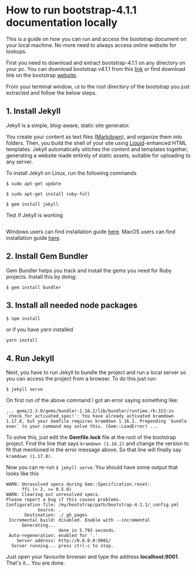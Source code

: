 # How to run bootstrap-4.1.1 documentation locally
This is a guide on how you can run and access the bootstrap document on your local machine. No more need to always access online website for lookups.
 
First you need to download and extract bootstrap-4.1.1 on any directory on your pc. You can download bootstrap v4.1.1 from this [link](https://github.com/twbs/bootstrap/archive/v4.1.1.zip) or find download link on the bootstrap [website](https://http://getbootstrap.com/). 

From your terminal window, ``cd`` to the root directory of the bootstrap you just extracted and follow the below steps.

## 1. Install Jekyll
Jekyll is a simple, blog-aware, static site generator.

You create your content as text files ([Markdown](https://daringfireball.net/projects/markdown/)), and organize them into folders. Then, you build the shell of your site using [Liquid](https://shopify.github.io/liquid/)-enhanced HTML templates. Jekyll automatically stitches the content and templates together, generating a website made entirely of static assets, suitable for uploading to any server.

To install Jekyll on Linux, run the following commands
```
$ sudo apt-get update
```
```
$ sudo apt-get install ruby-full
```
```
$ gem install jekyll
```

Test if Jekyll is working
```jekyll -v
```
Windows users can find installation guide [here](https://learn.cloudcannon.com/jekyll/install-jekyll-on-windows/).
MacOS users can find installation guide [here](https://learn.cloudcannon.com/jekyll/install-jekyll-on-os-x/).

## 2. Install Gem Bundler
Gem Bundler helps you track and install the gems you need for Ruby projects.
Install this by doing:

```
$ gem install bundler
```
## 3. Install all needed node packages
```
$ npm install
```
or if you have *yarn* installed
```
yarn install
```
## 4. Run Jekyll
Next, you have to run Jekyll to bundle the project and run a local server so you can access the project from a browser. To do this just run:
```
$ jekyll serve
```
On first run of the above command I got an error saying something like: 
```
... gems/2.3.0/gems/bundler-1.16.2/lib/bundler/runtime.rb:313:in `check_for_activated_spec!': You have already activated kramdown 1.17.0, but your Gemfile requires kramdown 1.16.2. Prepending `bundle exec` to your command may solve this. (Gem::LoadError) ...
```
To solve this, just edit the **Gemfile.lock** file at the root of the bootstrap project. Find the line that says ``kramdown (1.16.2)`` and change the version to fit that mentioned in the error message above. So that line will finally say ``kramdown (1.17.0)``.

Now you can re-run ``$ jekyll serve``.
You should have some output that looks like this
```
WARN: Unresolved specs during Gem::Specification.reset:
      ffi (< 2, >= 0.5.0)
WARN: Clearing out unresolved specs.
Please report a bug if this causes problems.
Configuration file: /my/bootstrap/path/bootstrap-4.1.1/_config.yml
            Source: .
       Destination: ./_gh_pages
 Incremental build: disabled. Enable with --incremental
      Generating... 
                    done in 5.793 seconds.
 Auto-regeneration: enabled for '.'
    Server address: http://0.0.0.0:9001/
  Server running... press ctrl-c to stop.
  ```
Just open your favourite browser and type the address **localhost:9001**.
That's it... You are done.
